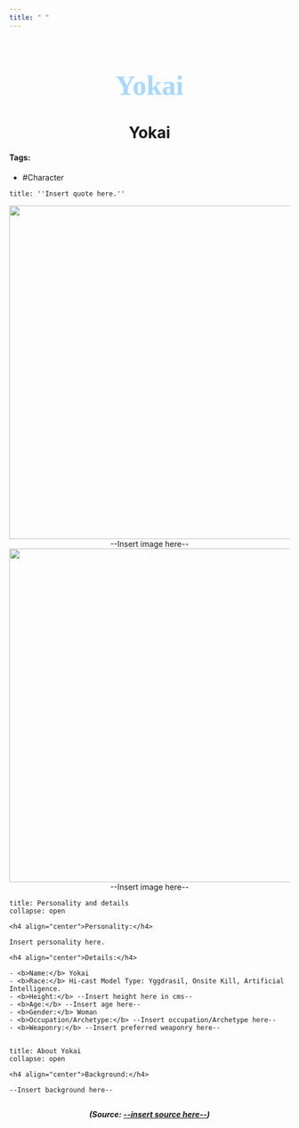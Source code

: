 ```yaml
---
title: " "
---
```


<h1 align="center" style="color:#a8d8ff; font-family:pso2_font; font-size:50px;">Yokai</h1>
<h1 align="center">Yokai</h1>

#### Tags:
- #Character

```ad-quote
title: ''Insert quote here.'' 
```

<p align="center">
	<img width="600" src=""> --Insert image here--
	<img width="600" src=""> --Insert image here--
</p>




```ad-summary
title: Personality and details
collapse: open

<h4 align="center">Personality:</h4>

Insert personality here.

<h4 align="center">Details:</h4>

- <b>Name:</b> Yokai
- <b>Race:</b> Hi-cast Model Type: Yggdrasil, Onsite Kill, Artificial Intelligence.
- <b>Height:</b> --Insert height here in cms-- 
- <b>Age:</b> --Insert age here--
- <b>Gender:</b> Woman
- <b>Occupation/Archetype:</b> --Insert occupation/Archetype here--
- <b>Weaponry:</b> --Insert preferred weaponry here--


```

```ad-summary
title: About Yokai
collapse: open

<h4 align="center">Background:</h4>

--Insert background here--


```



***<p align="center">(Source: <a href="--insert website source here.com--">--insert source here--</a>)</p>***
